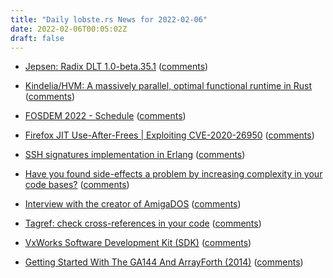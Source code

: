 ```yaml
---
title: "Daily lobste.rs News for 2022-02-06"
date: 2022-02-06T00:05:02Z
draft: false
---
```






- [Jepsen: Radix DLT 1.0-beta.35.1](https://jepsen.io/analyses/radix-dlt-1.0-beta.35.1)
  ([comments](https://lobste.rs/s/ltexke/jepsen_radix_dlt_1_0_beta_35_1))



- [Kindelia/HVM: A massively parallel, optimal functional runtime in Rust](https://github.com/Kindelia/HVM)
  ([comments](https://lobste.rs/s/zw8pgr/kindelia_hvm_massively_parallel_optimal))



- [FOSDEM 2022 - Schedule](https://fosdem.org/2022/schedule/)
  ([comments](https://lobste.rs/s/db9tli/fosdem_2022_schedule))



- [Firefox JIT Use-After-Frees | Exploiting CVE-2020-26950](https://www.sentinelone.com/labs/firefox-jit-use-after-frees-exploiting-cve-2020-26950/)
  ([comments](https://lobste.rs/s/2ohnpl/firefox_jit_use_after_frees_exploiting))



- [SSH signatures implementation in Erlang](https://github.com/hauleth/ssh_signature)
  ([comments](https://lobste.rs/s/sggocf/ssh_signatures_implementation_erlang))



- [Have you found side-effects a problem by increasing complexity in your code bases?]()
  ([comments](https://lobste.rs/s/if8hle/have_you_found_side_effects_problem_by))



- [Interview with the creator of AmigaDOS](https://www.youtube.com/watch?v=pm-szurM5VY)
  ([comments](https://lobste.rs/s/jp4g2m/interview_with_creator_amigados))



- [Tagref: check cross-references in your code](https://github.com/stepchowfun/tagref)
  ([comments](https://lobste.rs/s/4ne3fe/tagref_check_cross_references_your_code))



- [VxWorks Software Development Kit (SDK)](https://forums.windriver.com/t/vxworks-software-development-kit-sdk/43)
  ([comments](https://lobste.rs/s/g8dlor/vxworks_software_development_kit_sdk))



- [Getting Started With The GA144 And ArrayForth (2014)](https://bitlog.it/20141224_getting_started_with_the_ga144_and_arrayforth.html)
  ([comments](https://lobste.rs/s/fslfah/getting_started_with_ga144_arrayforth))


